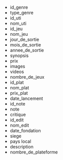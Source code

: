 - id_genre
- type_genre
- id_uti
- nom_uti
- id_jeu
- nom_jeu
- jour_de_sortie
- mois_de_sortie
- annee_de_sortie
- synopsis
- prix
- images
- videos
- nombre_de_jeux
- id_plat
- nom_plat
- prix_plat
- date_lancement
- id_note
- note
- critique
- id_edit
- nom_edit
- date_fondation
- siege
- pays local
- description
- nombre_de_plateforme